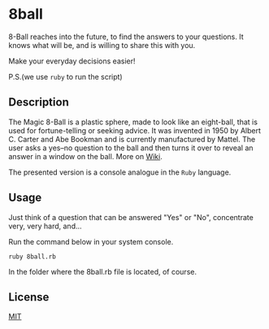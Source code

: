 # 8ball

8-Ball reaches into the future, to find the answers to your questions. It knows what will be, and is willing to share this with you.

Make your everyday decisions easier!

P.S.(we use `ruby` to run the script)

## Description
The Magic 8-Ball is a plastic sphere, made to look like an eight-ball, that is used for fortune-telling or seeking advice. 
It was invented in 1950 by Albert C. Carter and Abe Bookman and is currently manufactured by Mattel. 
The user asks a yes–no question to the ball and then turns it over to reveal an answer in a window on the ball.
More on [Wiki](https://en.wikipedia.org/wiki/Magic_8-Ball).

The presented version is a console analogue in the `Ruby` language.

## Usage
Just think of a question that can be answered "Yes" or "No", concentrate very, very hard, and...

Run the command below in your system console.
```shell
ruby 8ball.rb
```
In the folder where the 8ball.rb file is located, of course.

## License
[MIT](https://choosealicense.com/licenses/mit/)
